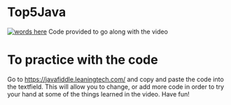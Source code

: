 # Top5Java
[![words here](https://github.com/snapppy/Top5Java/blob/master/videosample.gif)](https://www.youtube.com/watch?v=5ApeBo1LujE)
Code provided to go along with the video

# To practice with the code
Go to https://javafiddle.leaningtech.com/ and copy and paste the code into the textfield. This will allow you to change, or add more code in order to try your hand at some of the things learned in the video. Have fun!
